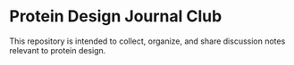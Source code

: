 # Protein Design Journal Club
This repository is intended to collect, organize, and share discussion notes relevant to protein design.
